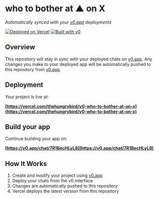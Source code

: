 # who to bother at ▲ on X

*Automatically synced with your [v0.app](https://v0.app) deployments*

[![Deployed on Vercel](https://img.shields.io/badge/Deployed%20on-Vercel-black?style=for-the-badge&logo=vercel)](https://vercel.com/thehungrybird/v0-who-to-bother-at-on-x)
[![Built with v0](https://img.shields.io/badge/Built%20with-v0.app-black?style=for-the-badge)](https://v0.app/chat/7R1BecHLyL8)

## Overview

This repository will stay in sync with your deployed chats on [v0.app](https://v0.app).
Any changes you make to your deployed app will be automatically pushed to this repository from [v0.app](https://v0.app).

## Deployment

Your project is live at:

**[https://vercel.com/thehungrybird/v0-who-to-bother-at-on-x](https://vercel.com/thehungrybird/v0-who-to-bother-at-on-x)**

## Build your app

Continue building your app on:

**[https://v0.app/chat/7R1BecHLyL8](https://v0.app/chat/7R1BecHLyL8)**

## How It Works

1. Create and modify your project using [v0.app](https://v0.app)
2. Deploy your chats from the v0 interface
3. Changes are automatically pushed to this repository
4. Vercel deploys the latest version from this repository